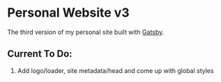 # Personal Website v3

The third version of my personal site built with [Gatsby](https://www.gatsbyjs.org/).

## Current To Do:

1. Add logo/loader, site metadata/head and come up with global styles
